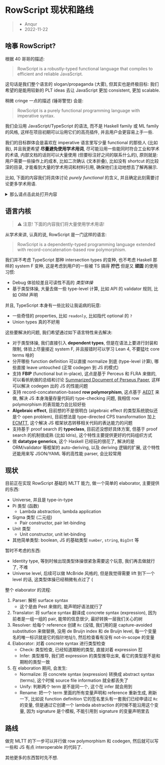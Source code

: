 # RowScript 现状和路线

> * Anqur
> * 2022-11-22

## 啥事 RowScript?

根据 40 哥哥的描述:

> RowScript is a robustly-typed functional language that compiles to efficient
> and reliable JavaScript.

这句话是我们整个语言的 slogan/propaganda (大雾), 但其实也是终极目标: 我们希望的是能用较新的
PLT ideas 去让 JavaScript 更加 consistent, 更加 scalable.

稍微 cringe 一点的描述 (锤哥警觉) 会是:

> RowScript is a purely functional programming language with imperative syntax.

我们会沿用 JavaScript/TypeScript 的语法, 而不是 Haskell family 或 ML family 的风格,
这样在项目初期可以沿用它们的高亮插件, 并且用户会更容易上手一些.

我们的目标群体会是喜欢在 imperative 语言里写少量 functional 的那些人 (比如我),
并且我更希望 **尽量避免使用学术用词**, 尽可能沿用一些能同时符合工业和学术的术语,
内部文档的话则可以大量使用 (但要标注好之间的联系什么的), 原则就是: 用户需要一些操作上的成本,
比如二次确认 (文本折叠), 比如没有 shortcut 的比较深的目录, 才能看到大量的学术用词和材料引用,
确保他们主动地想去了解再展示.

比如, 下面的内容我们将具体讨论 *purely functional* 的含义, 并且确定此刻需要讨论更多学术用语.

<details>
<summary>那么请点击此处打开内容</summary>
<p>没错, 你学会了捏.</p>
</details>

## 语言内核

> ⚠️ 注意! 下面的内容我们将大量使用学术用语!

从学术来讲, 认真的说, RowScript 是一门这样的语言:

> RowScript is a dependently-typed programming language extended with
> record-concatenation-based row polymorphism.

我们并不考虑 TypeScript 那种 intersection types 的变种, 也不考虑 Haskell 那样的 system
F 变种, 这是考虑到用户的一些被 TS 搞得 **拧巴** 但是又 **顽固** 的使用习惯:

* Debug 体验较差且可读性不高的 *类型体操*
* 基于类型体操, 大量去做一些 type-level 计算, 比如 API 的 validator 规则, 比如 ORM 声明

并且, TypeScript 本身有一些比较让我诟病的玩意:

* 一些奇怪的 properties, 比如 `readonly`, 比如指代 optional 的 `?`
* Union types 真的不好用

这些要解决的问题, 我们希望通过如下语言特性来去解决:

* 对于类型体操, 我们直接引入 **dependent types**, 但是在语法上要进行封装和限制,
  体验上尽量接近 system F, 并且报错时可以学习 Lean 4, 不要猛吐 core terms 啥的
* 分开哪些 function definition 可以直接 normalize 到底 (type-level 计算), 哪些直接
  leave untouched (正常 codegen 到 JS 的模式)
* 支持 **FBIP** (functional but in-place), 这点是基于 Perceus 和 FLRA 来做的,
  可以看帆帆做的总结和讨论 [Summarized Document of Perseus Paper], 这样可以解决 codegen
  出的 JS 的性能问题
* 支持 record-concatenation-based **row polymorphism**, 这点基于 [AEDT] 来做, 解决
  JS 本身海量存量代码的 type-checking 问题, 我相信 row polymorphism 的表现能力会比较好些
* **Algebraic effect**, 目前想的不是很明白 (algebraic effect 的类型系统貌似还是个 open
  problem), 目前想法是 type-directed CPS transformation 加上 [ECMTT], 这个解决 JS
  框架状态转移相关代码的表达能力的问题
* 支持基于 proof search 的 **typeclass**, 目前还没想好具体方案, 但基于 proof search
  的机制很成熟 (比如 Idris), 这个特性主要提供更好的代码组织方式
* 做 **datatype generics**, 这个 Haskell 已经玩的很花了, 解决的是 ORM/validator
  等框架的 auto-deriving, 以及 deriving 逻辑的扩展, 这个特性还能用来写 JSON/YAML
  等的高性能 parser, 会比较常用

[Summarized Document of Perseus Paper]: https://discourse.rowscript-lang.org/t/summarized-document-of-perseus-paper/19
[AEDT]: https://github.com/rowscript/rowscript/issues/15
[ECMTT]: https://github.com/rowscript/rowscript/issues/15

## 现状

目前正在实现 RowScript 基础的 MLTT 能力, 做一个简单的 elaborator, 主要提供的东西:

* Universe, 并且是 type-in-type
* Pi 类型 (函数)
  * Lambda abstraction, lambda application
* Sigma 类型 (二元组)
  * Pair constructor, pair let-binding
* Unit 类型
  * Unit constructor, unit let-binding
* 其他简单类型: boolean, JS 的基础类型 `number`, `string`, `BigInt` 等

暂时不考虑的东西:

* Identity type, 等到时候出现类型体操很紧急需要这个玩意, 我们再去做就行了, 不难
* Universe level, 后续可以做 McBride 风格的, 但是我觉得需要 lift 到下一个 level 的话,
  这类型体操已经稍微有点过了 (

整个 elaborator 的流程:

1. Parser: 解析 surface syntax
   * 这个是由 Pest 来做的, 能声明好语法就行了
1. Translator: 将 surface syntax 翻译成 concrete syntax (expression),
  因为前者是一组一组的 pair, 能带的信息很少, 最好转换一层我们关心的树
1. Resolver: 给每个 reference 创建 `Rc` (没错, 我们用的是 capture-avoided
   substitution 来做替换, 没用 de Bruijn index 和 de Bruijn level,
   每一个变量名的唯一标识就是它的指针地址!), 然后检查看有没有 not-in-scope 的变量
1. Elaborator: 对着 concrete syntax 进行类型检查
   * Check: 类型检查, 已经知道期盼的类型, 直接对着 expression 怼
   * Infer: 类型推导, 我们把 expression 的类型推导出来, 看它的类型是不是和期盼的类型一致
1. 在 elaboration 期间, 会发生:
   * Normalize: 将 concrete syntax (expression) 转换成 abstract syntax (terms),
     这个时候 source file information 就全都丢失了
   * Unify: 判断两个 term 是不是同一个, 这个在 infer 就会用到
   * Rename: 把一个 term 里面的所有变量声明和 reference 重新生成, 刷新一下, 比如说
     function definition 它的签名里头有一套我们已经申请过 `Rc` 的变量, 但是通过它创建一个
     lambda abstraction 的时候不能沿用这个变量, 因为 signature 是个模板, 不能引用到
     signature 的变量声明里去

## 路线

做完 MLTT 的下一步可以并行做 row polymorphism 和 codegen, 然后就可以写一些和 JS 有点
interoperable 的代码了.

其他更多的东西暂时先不想.
